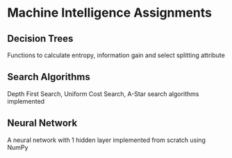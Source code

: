 # Machine Intelligence Assignments  
  
## Decision Trees  
Functions to calculate entropy, information gain and select splitting attribute  

## Search Algorithms  
Depth First Search, Uniform Cost Search, A-Star search algorithms implemented  
  
## Neural Network  
A neural network with 1 hidden layer implemented from scratch using NumPy